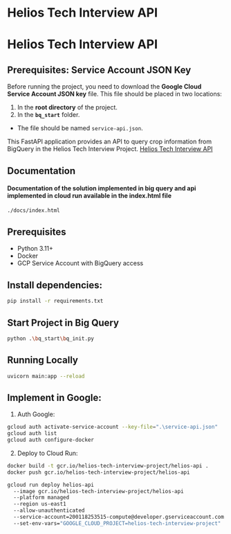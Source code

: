 # Helios Tech Interview API

# Helios Tech Interview API

## Prerequisites: Service Account JSON Key
Before running the project, you need to download the **Google Cloud Service Account JSON key** file. This file should be placed in two locations:

1. In the **root directory** of the project.
2. In the **`bq_start`** folder.

- The file should be named `service-api.json`.


This FastAPI application provides an API to query crop information from BigQuery in the Helios Tech Interview Project.
[Helios Tech Interview API](https://helios-api-200118253515.us-east1.run.app/docs)

## Documentation
#### Documentation of the solution implemented in big query and api implemented in cloud run available in the index.html file
```bash
./docs/index.html
```
## Prerequisites
- Python 3.11+
- Docker
- GCP Service Account with BigQuery access

## Install dependencies:
```bash
pip install -r requirements.txt
```

## Start Project in Big Query
```bash
python .\bq_start\bq_init.py
```

## Running Locally
```bash
uvicorn main:app --reload
```
## Implement in Google:
1. Auth Google:
```bash
gcloud auth activate-service-account --key-file=".\service-api.json"
gcloud auth list
gcloud auth configure-docker
```

2. Deploy to Cloud Run:
```bash
docker build -t gcr.io/helios-tech-interview-project/helios-api .
docker push gcr.io/helios-tech-interview-project/helios-api

gcloud run deploy helios-api 
  --image gcr.io/helios-tech-interview-project/helios-api 
  --platform managed 
  --region us-east1 
  --allow-unauthenticated 
  --service-account=200118253515-compute@developer.gserviceaccount.com 
  --set-env-vars="GOOGLE_CLOUD_PROJECT=helios-tech-interview-project"
```